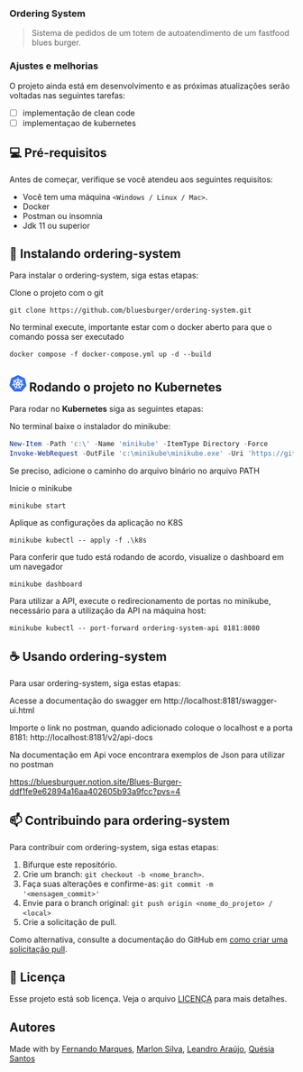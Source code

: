 ### Ordering System 

> Sistema de pedidos de um totem de autoatendimento de um fastfood blues burger.

### Ajustes e melhorias

O projeto ainda está em desenvolvimento e as próximas atualizações serão voltadas nas seguintes tarefas:

- [ ] implementação de clean code
- [ ] implementaçao de kubernetes

## 💻 Pré-requisitos

Antes de começar, verifique se você atendeu aos seguintes requisitos:

* Você tem uma máquina `<Windows / Linux / Mac>`.
* Docker 
* Postman ou insomnia
* Jdk 11 ou superior 

## 🚀 Instalando ordering-system

Para instalar o ordering-system, siga estas etapas:

Clone o projeto com o git 

```
git clone https://github.com/bluesburger/ordering-system.git
```
No terminal execute, importante estar com o docker aberto para que o comando possa ser executado
```
docker compose -f docker-compose.yml up -d --build
```


## <img src="https://github.com/kubernetes/kubernetes/raw/master/logo/logo.png" width="30"> Rodando o projeto no Kubernetes

Para rodar no **Kubernetes** siga as seguintes etapas:

No terminal baixe o instalador do minikube:
```powershell
New-Item -Path 'c:\' -Name 'minikube' -ItemType Directory -Force
Invoke-WebRequest -OutFile 'c:\minikube\minikube.exe' -Uri 'https://github.com/kubernetes/minikube/releases/latest/download/minikube-windows-amd64.exe' -UseBasicParsing
```

Se preciso, adicione o caminho do arquivo binário no arquivo PATH

Inicie o minikube
```shell
minikube start
```

Aplique as configurações da aplicação no K8S
```shell
minikube kubectl -- apply -f .\k8s
```

Para conferir que tudo está rodando de acordo, visualize o dashboard em um navegador
```shell
minikube dashboard
```

Para utilizar a API, execute o redirecionamento de portas no minikube, necessário para a utilização da API na máquina host:
```shell
minikube kubectl -- port-forward ordering-system-api 8181:8080
```

## ☕ Usando ordering-system

Para usar ordering-system, siga estas etapas:

Acesse a documentação do swagger em http://localhost:8181/swagger-ui.html

Importe o link no postman, quando adicionado coloque o localhost e a porta 8181: http://localhost:8181/v2/api-docs

Na documentação em Api voce encontrara exemplos de Json para utilizar no postman

https://bluesburguer.notion.site/Blues-Burger-ddf1fe9e62894a16aa402605b93a9fcc?pvs=4


## 📫 Contribuindo para ordering-system

Para contribuir com ordering-system, siga estas etapas:

1. Bifurque este repositório.
2. Crie um branch: `git checkout -b <nome_branch>`.
3. Faça suas alterações e confirme-as: `git commit -m '<mensagem_commit>'`
4. Envie para o branch original: `git push origin <nome_do_projeto> / <local>`
5. Crie a solicitação de pull.

Como alternativa, consulte a documentação do GitHub em [como criar uma solicitação pull](https://help.github.com/en/github/collaborating-with-issues-and-pull-requests/creating-a-pull-request).


## 📝 Licença

Esse projeto está sob licença. Veja o arquivo [LICENÇA](LICENSE.md) para mais detalhes.

## Autores
Made with by  [Fernando Marques](https://www.linkedin.com/in/fernando-pozo-marques-junior/), [Marlon Silva](https://www.linkedin.com/in/marlon-silva-43075a184/), [Leandro Araújo](https://www.linkedin.com/in/leandroaraujo-sp), [Quésia Santos
](https://www.linkedin.com/in/quesiasts/)